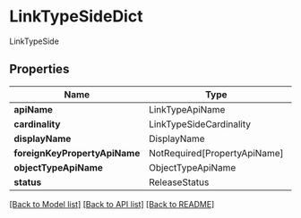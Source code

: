 # LinkTypeSideDict

LinkTypeSide

## Properties
| Name | Type | Required | Description |
| ------------ | ------------- | ------------- | ------------- |
**apiName** | LinkTypeApiName | Yes |  |
**cardinality** | LinkTypeSideCardinality | Yes |  |
**displayName** | DisplayName | Yes |  |
**foreignKeyPropertyApiName** | NotRequired[PropertyApiName] | No |  |
**objectTypeApiName** | ObjectTypeApiName | Yes |  |
**status** | ReleaseStatus | Yes |  |


[[Back to Model list]](../../README.md#documentation-for-models) [[Back to API list]](../../README.md#documentation-for-api-endpoints) [[Back to README]](../../README.md)
